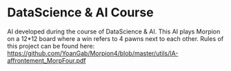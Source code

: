 # DataScience & AI Course

AI developed during the course of DataScience & AI.
This AI plays Morpion on a 12*12 board where a win refers to 4 pawns next to each other.
Rules of this project can be found here: https://github.com/YoanGab/Morpion4/blob/master/utils/IA-affrontement_MorpFour.pdf
